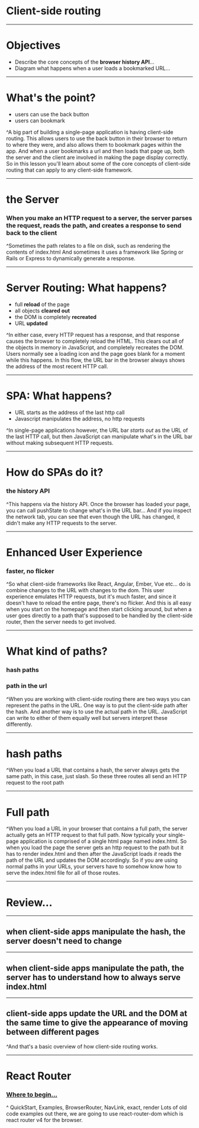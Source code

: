 

# Client-side routing

---

# Objectives

- Describe the core concepts of the __browser history API__...
- Diagram what happens when a user loads a bookmarked URL...


---

# What's the point?

- users can use the back button
- users can bookmark


^A big part of building a single-page application is having client-side routing.
This allows users to use the back button in their browser to return to where they were, and also allows them to bookmark pages within the app.
And when a user bookmarks a url and then loads that page up, both the server and the client are involved in making the page display correctly.
So in this lesson you'll learn about some of the core concepts of client-side routing that can apply to any client-side framework.


---

# the Server

### When you make an HTTP request to a server, the server __parses__ the request, __reads__ the path, and __creates__ a response to send back to the client

^Sometimes the path relates to a file on disk, such as rendering the contents of index.html
And sometimes it uses a framework like Spring or Rails or Express to dynamically generate a response.

---

# Server Routing: What happens?

- full __reload__ of the page
- all objects __cleared out__
- the DOM is completely __recreated__
- URL __updated__

^In either case, every HTTP request has a response, and that response causes the browser to completely reload the HTML.
This clears out all of the objects in memory in JavaScript, and completely recreates the DOM.
Users normally see a loading icon and the page goes blank for a moment while this happens.
In this flow, the URL bar in the browser always shows the address of the most recent HTTP call.

---

# SPA: What happens?

- URL starts as the address of the last http call
- Javascript manipulates the address, no http requests

^In single-page applications however, the URL bar _starts out_ as the URL of the last HTTP call, but then JavaScript can manipulate what's in the URL bar without making subsequent HTTP requests.

---

# How do SPAs do it?

### the history API

^This happens via the history API.
Once the browser has loaded your page, you can call pushState to change what's in the URL bar...
And if you inspect the network tab, you can see that even though the URL has changed, it didn't make any HTTP requests to the server.

---

# Enhanced User Experience

### faster, no flicker

^So what client-side frameworks like React, Angular, Ember, Vue etc...  do is combine changes to the URL with changes to the dom.
This user experience emulates HTTP requests, but it's much faster, and since it doesn't have to reload the entire page, there's no flicker.
And this is all easy when you start on the homepage and then start clicking around, but when a user goes directly to a path that's supposed to be handled by the client-side router, then the server needs to get involved.

---

# What kind of paths?

### hash paths
### path in the url

^When you are working with client-side routing there are two ways you can represent the paths in the URL.
One way is to put the client-side path after the hash.
And another way is to use the actual path in the URL.
JavaScript can write to either of them equally well but servers interpret these differently.

---

# hash paths

^When you load a URL that contains a hash, the server always gets the same path, in this case, just slash.
So these three routes all send an HTTP request to the root path

---

# Full path

^When you load a URL in your browser that contains a full path, the server actually gets an HTTP request to that full path.
Now typically your single-page application is comprised of a single html page named index.html.
So when you load the page
the server gets an http request to the path
but it has to render index.html
and then after the JavaScript loads _it_ reads the path of the URL and updates the DOM accordingly.
So if you are using normal paths in your URLs, your servers have to somehow know how to serve the index.html file for all of those routes.

---

# Review...

---

## when client-side apps manipulate the hash, the server __doesn't__ need to change

---

## when client-side apps manipulate the path, the server has to understand how to __always serve index.html__

---

## client-side apps update the URL and the DOM at the same time to give the __appearance__ of moving between different pages

^And that's a basic overview of how client-side routing works.

---

# React Router
### [Where to begin...](https://reacttraining.com/react-router/web/guides/quick-start)

^ QuickStart, Examples, BrowserRouter, NavLink, exact, render
Lots of old code examples out there, we are going to use react-router-dom which is react router v4 for the browser.
